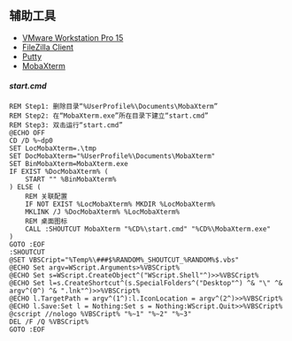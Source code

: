 ## 辅助工具

- [VMware Workstation Pro 15](https://my.vmware.com/en/web/vmware/info/slug/desktop_end_user_computing/vmware_workstation_pro/15_0)
- [FileZilla Client](https://filezilla-project.org/download.php?type=client)
- [Putty](https://putty.org/)
- [MobaXterm](https://mobaxterm.mobatek.net/download-home-edition.html)

#### *start.cmd*

```batch
REM Step1: 删除目录“%UserProfile%\Documents\MobaXterm”
REM Step2: 在“MobaXterm.exe”所在目录下建立“start.cmd”
REM Step3: 双击运行“start.cmd”
@ECHO OFF
CD /D %~dp0
SET LocMobaXterm=.\tmp
SET DocMobaXterm="%UserProfile%\Documents\MobaXterm"
SET BinMobaXterm=MobaXterm.exe
IF EXIST %DocMobaXterm% (
    START "" %BinMobaXterm%
) ELSE (
    REM 关联配置
    IF NOT EXIST %LocMobaXterm% MKDIR %LocMobaXterm%
    MKLINK /J %DocMobaXterm% %LocMobaXterm%
    REM 桌面图标
    CALL :SHOUTCUT MobaXterm "%CD%\start.cmd" "%CD%\MobaXterm.exe"
)
GOTO :EOF
:SHOUTCUT
@SET VBSCript="%Temp%\###$%RANDOM%_SHOUTCUT_%RANDOM%$.vbs"
@ECHO Set argv=WScript.Arguments>%VBSCript%
@ECHO Set s=WScript.CreateObject^("WScript.Shell"^)>>%VBSCript%
@ECHO Set l=s.CreateShortcut^(s.SpecialFolders^("Desktop"^) ^& "\" ^& argv^(0^) ^& ".lnk"^)>>%VBSCript%
@ECHO l.TargetPath = argv^(1^):l.IconLocation = argv^(2^)>>%VBSCript%
@ECHO l.Save:Set l = Nothing:Set s = Nothing:WScript.Quit>>%VBSCript%
@cscript //nologo %VBSCript% "%~1" "%~2" "%~3"
DEL /F /Q %VBSCript%
GOTO :EOF
```
